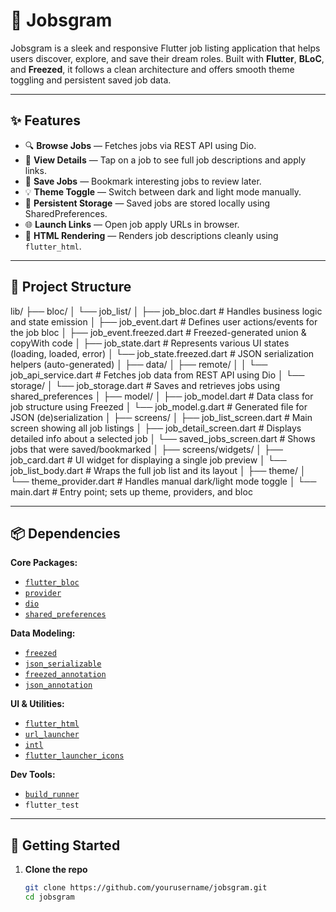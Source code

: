 # 📱 Jobsgram

Jobsgram is a sleek and responsive Flutter job listing application that helps users discover, explore, and save their dream roles. Built with **Flutter**, **BLoC**, and **Freezed**, it follows a clean architecture and offers smooth theme toggling and persistent saved job data.

---

## ✨ Features

- 🔍 **Browse Jobs** — Fetches jobs via REST API using Dio.
- 📄 **View Details** — Tap on a job to see full job descriptions and apply links.
- 📌 **Save Jobs** — Bookmark interesting jobs to review later.
- 💡 **Theme Toggle** — Switch between dark and light mode manually.
- 💾 **Persistent Storage** — Saved jobs are stored locally using SharedPreferences.
- 🌐 **Launch Links** — Open job apply URLs in browser.
- 📜 **HTML Rendering** — Renders job descriptions cleanly using `flutter_html`.

---

## 🧱 Project Structure

lib/
├── bloc/
│   └── job_list/
│       ├── job_bloc.dart                # Handles business logic and state emission
│       ├── job_event.dart               # Defines user actions/events for the job bloc
│       ├── job_event.freezed.dart       # Freezed-generated union & copyWith code
│       ├── job_state.dart               # Represents various UI states (loading, loaded, error)
│       └── job_state.freezed.dart       # JSON serialization helpers (auto-generated)
│
├── data/
│   ├── remote/
│   │   └── job_api_service.dart         # Fetches job data from REST API using Dio
│   └── storage/
│       └── job_storage.dart             # Saves and retrieves jobs using shared_preferences
│
├── model/
│   ├── job_model.dart                   # Data class for job structure using Freezed
│   └── job_model.g.dart                 # Generated file for JSON (de)serialization
│
├── screens/
│   ├── job_list_screen.dart             # Main screen showing all job listings
│   ├── job_detail_screen.dart           # Displays detailed info about a selected job
│   └── saved_jobs_screen.dart           # Shows jobs that were saved/bookmarked
│
├── screens/widgets/
│   ├── job_card.dart                    # UI widget for displaying a single job preview
│   └── job_list_body.dart               # Wraps the full job list and its layout
│
├── theme/
│   └── theme_provider.dart              # Handles manual dark/light mode toggle
│
└── main.dart                            # Entry point; sets up theme, providers, and bloc

---

## 📦 Dependencies

**Core Packages:**
- [`flutter_bloc`](https://pub.dev/packages/flutter_bloc)
- [`provider`](https://pub.dev/packages/provider)
- [`dio`](https://pub.dev/packages/dio)
- [`shared_preferences`](https://pub.dev/packages/shared_preferences)

**Data Modeling:**
- [`freezed`](https://pub.dev/packages/freezed)
- [`json_serializable`](https://pub.dev/packages/json_serializable)
- [`freezed_annotation`](https://pub.dev/packages/freezed_annotation)
- [`json_annotation`](https://pub.dev/packages/json_annotation)

**UI & Utilities:**
- [`flutter_html`](https://pub.dev/packages/flutter_html)
- [`url_launcher`](https://pub.dev/packages/url_launcher)
- [`intl`](https://pub.dev/packages/intl)
- [`flutter_launcher_icons`](https://pub.dev/packages/flutter_launcher_icons)

**Dev Tools:**
- [`build_runner`](https://pub.dev/packages/build_runner)
- `flutter_test`

---

## 🚀 Getting Started

1. **Clone the repo**
   ```bash
   git clone https://github.com/yourusername/jobsgram.git
   cd jobsgram
